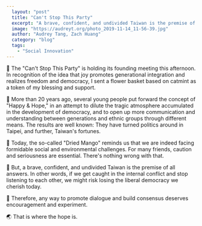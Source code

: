 ```yaml
---
  layout: "post"
  title: "Can't Stop This Party"
  excerpt: "A brave, confident, and undivided Taiwan is the premise of all answers."
  image: "https://audreyt.org/photo_2019-11-14_11-56-39.jpg"
  author: "Audrey Tang, Zach Huang"
  category: "blog"
  tags: 
    - "Social Innovation"
---
```


🔽 The "Can't Stop This Party" is holding its founding meeting this afternoon. In recognition of the idea that joy promotes generational integration and realizes freedom and democracy, I sent a flower basket based on catmint as a token of my blessing and support.

🌱 More than 20 years ago, several young people put forward the concept of "Happy & Hope," in an attempt to dilute the tragic atmosphere accumulated in the development of democracy, and to open up more communication and understanding between generations and ethnic groups through different means. The results are well known: They have turned politics around in Taipei, and further, Taiwan's fortunes.

🥭 Today, the so-called "Dried Mango" reminds us that we are indeed facing formidable social and environmental challenges. For many friends, caution and seriousness are essential. There's nothing wrong with that.

🌳 But, a brave, confident, and undivided Taiwan is the premise of all answers. In other words, if we get caught in the internal conflict and stop listening to each other, we might risk losing the liberal democracy we cherish today.

🏡 Therefore, any way to promote dialogue and build consensus deserves encouragement and experiment.

🌏 That is where the hope is.
